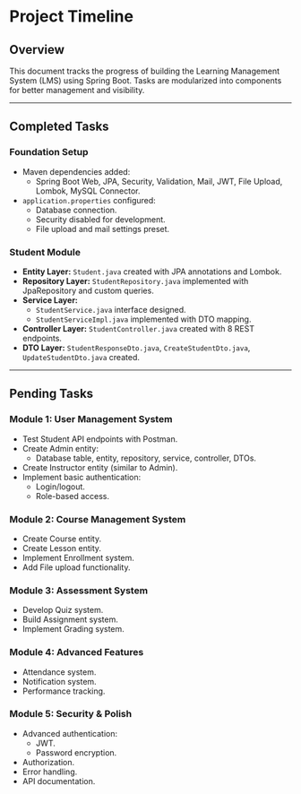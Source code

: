 # Project Timeline

## Overview

This document tracks the progress of building the Learning Management System (LMS) using Spring Boot. Tasks are modularized into components for better management and visibility.

---

## Completed Tasks

### Foundation Setup

- Maven dependencies added:
  - Spring Boot Web, JPA, Security, Validation, Mail, JWT, File Upload, Lombok, MySQL Connector.
- `application.properties` configured:
  - Database connection.
  - Security disabled for development.
  - File upload and mail settings preset.

### Student Module

- **Entity Layer:** `Student.java` created with JPA annotations and Lombok.
- **Repository Layer:** `StudentRepository.java` implemented with JpaRepository and custom queries.
- **Service Layer:**
  - `StudentService.java` interface designed.
  - `StudentServiceImpl.java` implemented with DTO mapping.
- **Controller Layer:** `StudentController.java` created with 8 REST endpoints.
- **DTO Layer:** `StudentResponseDto.java`, `CreateStudentDto.java`, `UpdateStudentDto.java` created.

---

## Pending Tasks

### Module 1: User Management System

- Test Student API endpoints with Postman.
- Create Admin entity:
  - Database table, entity, repository, service, controller, DTOs.
- Create Instructor entity (similar to Admin).
- Implement basic authentication:
  - Login/logout.
  - Role-based access.

### Module 2: Course Management System

- Create Course entity.
- Create Lesson entity.
- Implement Enrollment system.
- Add File upload functionality.

### Module 3: Assessment System

- Develop Quiz system.
- Build Assignment system.
- Implement Grading system.

### Module 4: Advanced Features

- Attendance system.
- Notification system.
- Performance tracking.

### Module 5: Security & Polish

- Advanced authentication:
  - JWT.
  - Password encryption.
- Authorization.
- Error handling.
- API documentation.
